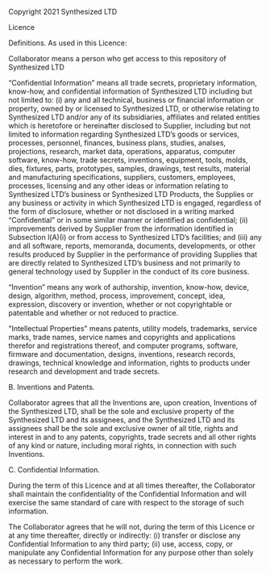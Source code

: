 Copyright 2021 Synthesized LTD

Licence

Definitions. As used in this Licence:

Collaborator means a person who get access to this repository of Synthesized LTD

“Confidential Information” means all trade secrets, proprietary information, know-how, and confidential information of Synthesized LTD including but not limited to: (i) any and all technical, business or financial information or property, owned by or licensed to Synthesized LTD, or otherwise relating to Synthesized LTD and/or any of its subsidiaries, affiliates and related entities which is heretofore or hereinafter disclosed to Supplier, including but not limited to information regarding Synthesized LTD’s goods or services, processes, personnel, finances, business plans, studies, analses, projections, research, market data, operations, apparatus, computer software, know-how, trade secrets, inventions, equipment, tools, molds, dies, fixtures, parts, prototypes, samples, drawings, test results, material and manufacturing specifications, suppliers, customers, employees, processes, licensing and any other ideas or information relating to Synthesized LTD’s business or Synthesized LTD Products, the Supplies or any business or activity in which Synthesized LTD is engaged, regardless of the form of disclosure, whether or not disclosed in a writing marked “Confidential” or in some similar manner or identified as confidential; (ii) improvements derived by Supplier from the information identified in Subsection l(A)(i) or from access to Synthesized LTD’s facilities; and (iii) any and all software, reports, memoranda, documents, developments, or other results produced by Supplier in the performance of providing Supplies that are directly related to Synthesized LTD’s business and not primarily to general technology used by Supplier in the conduct of its core business.

“Invention” means any work of authorship, invention, know-how, device, design, algorithm, method, process, improvement, concept, idea, expression, discovery or invention, whether or not copyrightable or patentable and whether or not reduced to practice.

"Intellectual Properties" means patents, utility models, trademarks, service marks, trade names, service names and copyrights and applications therefor and registrations thereof, and computer programs, software, firmware and documentation, designs, inventions, research records, drawings, technical knowledge and information, rights to products under research and development and trade secrets.

B. Inventions and Patents.

Collaborator agrees that all the Inventions are, upon creation, Inventions of the Synthesized LTD, shall be the sole and exclusive property of the Synthesized LTD and its assignees, and the Synthesized LTD and its assignees shall be the sole and exclusive owner of all title, rights and interest in and to any patents, copyrights, trade secrets and all other rights of any kind or nature, including moral rights, in connection with such Inventions.

C. Confidential Information.

During the term of this Licence and at all times thereafter, the Collaborator shall maintain the confidentiality of the Confidential Information and will exercise the same standard of care with respect to the storage of such information.

The Collaborator agrees that he will not, during the term of this Licence or at any time thereafter, directly or indirectly: (i) transfer or disclose any Confidential Information to any third party; (ii) use, access, copy, or manipulate any Confidential Information for any purpose other than solely as necessary to perform the work.
